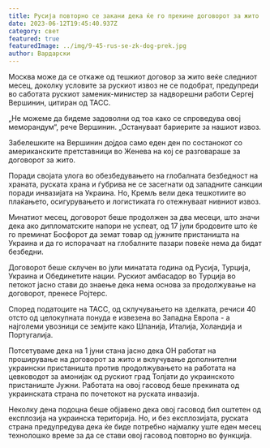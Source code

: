 ```yaml
---
title: Русија повторно се закани дека ќе го прекине договорот за жито
date: 2023-06-12T19:45:40.937Z
category: свет
featured: true
featuredImage: ../img/9-45-rus-se-zk-dog-prek.jpg
author: Вардарски
---
```

Москва може да се откаже од тешкиот договор за жито веќе следниот месец, доколку условите за рускиот извоз не се подобрат, предупреди во саботата рускиот заменик-министер за надворешни работи Сергеј Вершинин, цитиран од ТАСС.

„Не можеме да бидеме задоволни од тоа како се спроведува овој меморандум“, рече Вершинин. „Остануваат бариерите за нашиот извоз.

Забелешките на Вершинин дојдоа само еден ден по состанокот со американските претставници во Женева на кој се разговараше за договорот за жито.

Поради својата улога во обезбедувањето на глобалната безбедност на храната, руската храна и ѓубрива не се засегнати од западните санкции поради инвазијата на Украина. Но, Кремљ вели дека тешкотиите во плаќањето, осигурувањето и логистиката го отежнуваат нивниот извоз.

Минатиот месец, договорот беше продолжен за два месеци, што значи дека ако дипломатските напори не успеат, од 17 јули бродовите што ќе го преминат Босфорот да земат товар од јужните пристаништа на Украина и да го испорачаат на глобалните пазари повеќе нема да бидат безбедни.

Договорот беше склучен во јули минатата година од Русија, Турција, Украина и Обединетите нации. Рускиот амбасадор во Турција во петокот јасно стави до знаење дека нема основа за продолжување на договорот, пренесе Ројтерс.

Според податоците на ТАСС, од склучувањето на зделката, речиси 40 отсто од целокупната понуда е извезена во Западна Европа - а најголеми увозници се земјите како Шпанија, Италија, Холандија и Португалија.

Потсетуваме дека на 1 јуни стана јасно дека ОН работат на проширување на договорот за жито и вклучување дополнителни украински пристаништа против продолжувањето на работата на цевководот за амонијак од рускиот град Толјати до украинското пристаниште Јужни. Работата на овој гасовод беше прекината од украинската страна по почетокот на руската инвазија.

Неколку дена подоцна беше објавено дека овој гасовод бил оштетен од експлозија на украинска територија. Но, и без експлозијата, руската страна предупредува дека ќе биде потребно најмалку уште еден месец технолошко време за да се стави овој гасовод повторно во функција.
